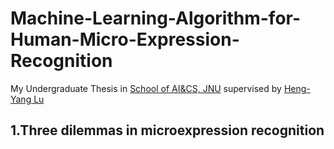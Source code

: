 # Machine-Learning-Algorithm-for-Human-Micro-Expression-Recognition
My Undergraduate Thesis in [School of AI&CS, JNU](http://ai.jiangnan.edu.cn/) supervised by [Heng-Yang Lu](http://iip.nju.edu.cn/index.php/Luhy)
## 1.Three dilemmas in microexpression recognition
